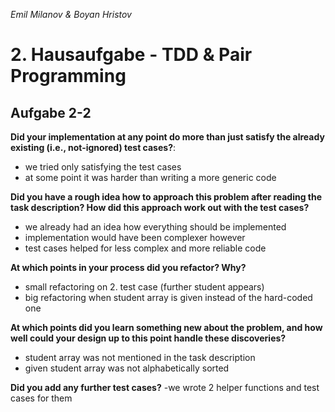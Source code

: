 *Emil Milanov & Boyan Hristov*

# 2. Hausaufgabe - TDD & Pair Programming

## Aufgabe 2-2

**Did your implementation at
any point do more than just
satisfy the already existing
(i.e., not-ignored) test cases?**: 
  - we tried only satisfying the test cases
  - at some point it was harder than writing a more generic code
  
**Did you have a rough idea how
to approach this problem after
reading the task description?
How did this approach
work out with the test cases?** 
  - we already had an idea how everything should be implemented
  - implementation would have been complexer however
  - test cases helped for less complex and more reliable code

**At which points in your process
did you refactor? Why?** 
  - small refactoring on 2. test case (further student appears)
  - big refactoring when student array is given instead of the hard-coded one

**At which points did you learn
something new about the
problem, and how well could
your design up to this point
handle these discoveries?**
  - student array was not mentioned in the task description
  - given student array was not alphabetically sorted

**Did you add any further test
cases?**
  -we wrote 2 helper functions and test cases for them


